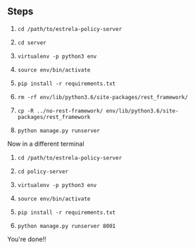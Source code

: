 ## Steps

1. `cd /path/to/estrela-policy-server`

2. `cd server`

3. `virtualenv -p python3 env`

4. `source env/bin/activate`

5. `pip install -r requirements.txt`

6. `rm -rf env/lib/python3.6/site-packages/rest_framework/`

7. `cp -R ../no-rest-framework/ env/lib/python3.6/site-packages/rest_framework`

8. `python manage.py runserver`

Now in a different terminal

1. `cd /path/to/estrela-policy-server`

2. `cd policy-server`

3. `virtualenv -p python3 env`

4. `source env/bin/activate`

5. `pip install -r requirements.txt`

6. `python manage.py runserver 8001`

You're done!!

